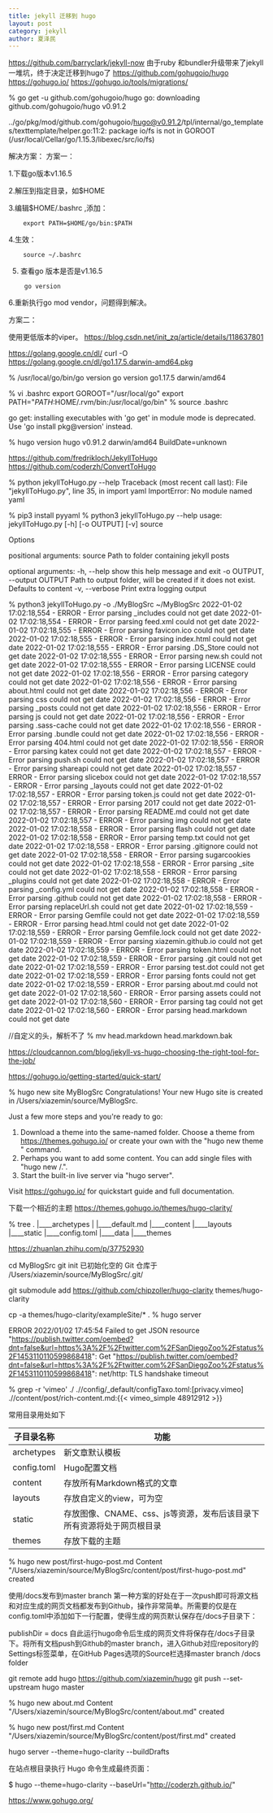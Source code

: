 ```yaml
---
title: jekyll 迁移到 hugo
layout: post
category: jekyll
author: 夏泽民
---
```

https://github.com/barryclark/jekyll-now
由于ruby 和bundler升级带来了jekyll一堆坑，终于决定迁移到hugo了
https://github.com/gohugoio/hugo
https://gohugo.io/
https://gohugo.io/tools/migrations/

 % go get -u github.com/gohugoio/hugo
go: downloading github.com/gohugoio/hugo v0.91.2

../go/pkg/mod/github.com/gohugoio/hugo@v0.91.2/tpl/internal/go_templates/texttemplate/helper.go:11:2: package io/fs is not in GOROOT (/usr/local/Cellar/go/1.15.3/libexec/src/io/fs)

解决方案：
方案一：

1.下载go版本v1.16.5

2.解压到指定目录，如$HOME

3.编辑$HOME/.bashrc ,添加：

        export PATH=$HOME/go/bin:$PATH

4.生效：

        source ~/.bashrc

5. 查看go 版本是否是v1.16.5

        go version

6.重新执行go mod vendor，问题得到解决。

方案二：

使用更低版本的viper。
https://blog.csdn.net/init_zq/article/details/118637801

https://golang.google.cn/dl/
curl -O https://golang.google.cn/dl/go1.17.5.darwin-amd64.pkg
<!-- more -->
 % /usr/local/go/bin/go version
go version go1.17.5 darwin/amd64

 % vi .bashrc
 export GOROOT="/usr/local/go"
export PATH="$PATH:$HOME/.rvm/bin:/usr/local/go/bin"
 % source .bashrc
 
 go get: installing executables with 'go get' in module mode is deprecated.
	Use 'go install pkg@version' instead.

 % hugo version
hugo v0.91.2 darwin/amd64 BuildDate=unknown


https://github.com/fredrikloch/JekyllToHugo
https://github.com/coderzh/ConvertToHugo

% python jekyllToHugo.py --help
Traceback (most recent call last):
  File "jekyllToHugo.py", line 35, in <module>
    import yaml
ImportError: No module named yaml

% pip3 install pyyaml
% python3 jekyllToHugo.py --help
usage: jekyllToHugo.py [-h] [-o OUTPUT] [-v] source

Options

positional arguments:
  source                Path to folder containing jekyll posts

optional arguments:
  -h, --help            show this help message and exit
  -o OUTPUT, --output OUTPUT
                        Path to output folder, will be created if it does not exist. Defaults to content
  -v, --verbose         Print extra logging output
  
 % python3 jekyllToHugo.py -o ./MyBlogSrc ~/MyBlogSrc
2022-01-02 17:02:18,554 - ERROR - Error parsing _includes could not get date
2022-01-02 17:02:18,554 - ERROR - Error parsing feed.xml could not get date
2022-01-02 17:02:18,555 - ERROR - Error parsing favicon.ico could not get date
2022-01-02 17:02:18,555 - ERROR - Error parsing index.html could not get date
2022-01-02 17:02:18,555 - ERROR - Error parsing .DS_Store could not get date
2022-01-02 17:02:18,555 - ERROR - Error parsing new.sh could not get date
2022-01-02 17:02:18,555 - ERROR - Error parsing LICENSE could not get date
2022-01-02 17:02:18,556 - ERROR - Error parsing category could not get date
2022-01-02 17:02:18,556 - ERROR - Error parsing about.html could not get date
2022-01-02 17:02:18,556 - ERROR - Error parsing css could not get date
2022-01-02 17:02:18,556 - ERROR - Error parsing _posts could not get date
2022-01-02 17:02:18,556 - ERROR - Error parsing js could not get date
2022-01-02 17:02:18,556 - ERROR - Error parsing .sass-cache could not get date
2022-01-02 17:02:18,556 - ERROR - Error parsing .bundle could not get date
2022-01-02 17:02:18,556 - ERROR - Error parsing 404.html could not get date
2022-01-02 17:02:18,556 - ERROR - Error parsing katex could not get date
2022-01-02 17:02:18,557 - ERROR - Error parsing push.sh could not get date
2022-01-02 17:02:18,557 - ERROR - Error parsing shareapi could not get date
2022-01-02 17:02:18,557 - ERROR - Error parsing slicebox could not get date
2022-01-02 17:02:18,557 - ERROR - Error parsing _layouts could not get date
2022-01-02 17:02:18,557 - ERROR - Error parsing token.js could not get date
2022-01-02 17:02:18,557 - ERROR - Error parsing 2017 could not get date
2022-01-02 17:02:18,557 - ERROR - Error parsing README.md could not get date
2022-01-02 17:02:18,557 - ERROR - Error parsing img could not get date
2022-01-02 17:02:18,558 - ERROR - Error parsing flash could not get date
2022-01-02 17:02:18,558 - ERROR - Error parsing temp.txt could not get date
2022-01-02 17:02:18,558 - ERROR - Error parsing .gitignore could not get date
2022-01-02 17:02:18,558 - ERROR - Error parsing sugarcookies could not get date
2022-01-02 17:02:18,558 - ERROR - Error parsing _site could not get date
2022-01-02 17:02:18,558 - ERROR - Error parsing _plugins could not get date
2022-01-02 17:02:18,558 - ERROR - Error parsing _config.yml could not get date
2022-01-02 17:02:18,558 - ERROR - Error parsing .github could not get date
2022-01-02 17:02:18,558 - ERROR - Error parsing replaceUrl.sh could not get date
2022-01-02 17:02:18,559 - ERROR - Error parsing Gemfile could not get date
2022-01-02 17:02:18,559 - ERROR - Error parsing head.html could not get date
2022-01-02 17:02:18,559 - ERROR - Error parsing Gemfile.lock could not get date
2022-01-02 17:02:18,559 - ERROR - Error parsing xiazemin.github.io could not get date
2022-01-02 17:02:18,559 - ERROR - Error parsing token.html could not get date
2022-01-02 17:02:18,559 - ERROR - Error parsing .git could not get date
2022-01-02 17:02:18,559 - ERROR - Error parsing test.dot could not get date
2022-01-02 17:02:18,559 - ERROR - Error parsing fonts could not get date
2022-01-02 17:02:18,559 - ERROR - Error parsing about.md could not get date
2022-01-02 17:02:18,560 - ERROR - Error parsing assets could not get date
2022-01-02 17:02:18,560 - ERROR - Error parsing tag could not get date
2022-01-02 17:02:18,560 - ERROR - Error parsing head.markdown could not get date


//自定义的头，解析不了
 % mv head.markdown head.markdown.bak

https://cloudcannon.com/blog/jekyll-vs-hugo-choosing-the-right-tool-for-the-job/
 
 
https://gohugo.io/getting-started/quick-start/

 % hugo new site MyBlogSrc
Congratulations! Your new Hugo site is created in /Users/xiazemin/source/MyBlogSrc.

Just a few more steps and you're ready to go:

1. Download a theme into the same-named folder.
   Choose a theme from https://themes.gohugo.io/ or
   create your own with the "hugo new theme <THEMENAME>" command.
2. Perhaps you want to add some content. You can add single files
   with "hugo new <SECTIONNAME>/<FILENAME>.<FORMAT>".
3. Start the built-in live server via "hugo server".

Visit https://gohugo.io/ for quickstart guide and full documentation.

下载一个相近的主题
https://themes.gohugo.io/themes/hugo-clarity/

% tree
.
|____archetypes
| |____default.md
|____content
|____layouts
|____static
|____config.toml
|____data
|____themes

https://zhuanlan.zhihu.com/p/37752930

cd MyBlogSrc
git init
已初始化空的 Git 仓库于 /Users/xiazemin/source/MyBlogSrc/.git/

git submodule add https://github.com/chipzoller/hugo-clarity themes/hugo-clarity 

cp -a themes/hugo-clarity/exampleSite/* .
% hugo server

ERROR 2022/01/02 17:45:54 Failed to get JSON resource "https://publish.twitter.com/oembed?dnt=false&url=https%3A%2F%2Ftwitter.com%2FSanDiegoZoo%2Fstatus%2F1453110110599868418": Get "https://publish.twitter.com/oembed?dnt=false&url=https%3A%2F%2Ftwitter.com%2FSanDiegoZoo%2Fstatus%2F1453110110599868418": net/http: TLS handshake timeout

 % grep -r 'vimeo' ./
.//config/_default/configTaxo.toml:[privacy.vimeo]
.//content/post/rich-content.md:\{\{\< vimeo_simple 48912912 \>\}\}

常用目录用处如下

| 子目录名称 | 功能 |
| ------------ | ---------------------------------------------------------------------- |
| archetypes | 新文章默认模板 |
| config.toml | Hugo配置文档 |
| content | 存放所有Markdown格式的文章 |
| layouts | 存放自定义的view，可为空 |
| static | 存放图像、CNAME、css、js等资源，发布后该目录下所有资源将处于网页根目录 |
| themes | 存放下载的主题 |

 % hugo new post/first-hugo-post.md
Content "/Users/xiazemin/source/MyBlogSrc/content/post/first-hugo-post.md" created

使用/docs发布到master branch
第一种方案的好处在于一次push即可将源文档和对应生成的网页文档都发布到Github，操作非常简单。所需要的仅是在config.toml中添加如下一行配置，使得生成的网页默认保存在/docs子目录下：

publishDir = docs
自此运行hugo命令后生成的网页文件将保存在/docs子目录下。将所有文档push到Github的master branch，进入Github对应repository的Settings标签菜单，在GitHub Pages选项的Source栏选择master branch /docs folder


git remote add hugo https://github.com/xiazemin/hugo
git push --set-upstream hugo master

%  hugo new about.md
Content "/Users/xiazemin/source/MyBlogSrc/content/about.md" created

 %  hugo new post/first.md
Content "/Users/xiazemin/source/MyBlogSrc/content/post/first.md" created

hugo server --theme=hugo-clarity --buildDrafts


在站点根目录执行 Hugo 命令生成最终页面：

$ hugo --theme=hugo-clarity --baseUrl="http://coderzh.github.io/"

https://www.gohugo.org/


